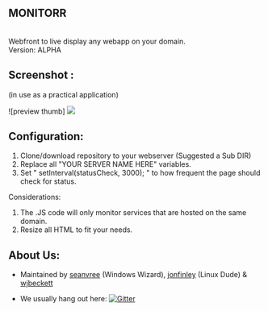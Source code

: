 
## MONITORR
<br>
Webfront to live display any webapp on your domain. 
<br>
Version:  ALPHA


 
 
## Screenshot :
 (in use as a practical application)

![preview thumb] <img src="https://i.imgur.com/95EwyGG.png[/img]">



## Configuration:
1) Clone/download repository to your webserver (Suggested a Sub DIR)
2) Replace all "YOUR SERVER NAME HERE" variables.
3) Set " setInterval(statusCheck, 3000); " to how frequent the page should check for status. 

Considerations:

1) The .JS code will only monitor services that are hosted on the same domain.
2) Resize all HTML to fit your needs.

## About Us:
- Maintained by [seanvree](https://github.com/seanvree) (Windows Wizard),  [jonfinley](https://github.com/jonfinley) (Linux Dude) &  [wjbeckett](https://github.com/wjbeckett)

- We usually hang out here:   [![Gitter](https://img.shields.io/badge/Gitter-Organizr-ed1965.svg?style=flat-square)](https://gitter.im/Organizrr/Lobby)
